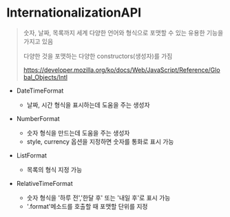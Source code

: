 # InternationalizationAPI

> 숫자, 날짜, 목록까지 세계 다양한 언어와 형식으로 포맷할 수 있는 유용한 기능을 가지고 있음
>
> 다양한 것을 포맷하는 다양한 constructors(생성자)를 가짐
>
> https://developer.mozilla.org/ko/docs/Web/JavaScript/Reference/Global_Objects/Intl



- DateTimeFormat
  - 날짜, 시간 형식을 표시하는데 도움을 주는 생성자

- NumberFormat
  - 숫자 형식을 만드는데 도움을 주는 생성자
  - style, currency 옵션을 지정하면 숫자를 통화로 표시 가능
- ListFormat
  - 목록의 형식 지정 가능
- RelativeTimeFormat
  - 숫자 형식을 '하루 전','한달 후' 또는 '내일 후'로 표시 가능
  - '.format'메소드를 호출할 때 포맷할 단위를 지정